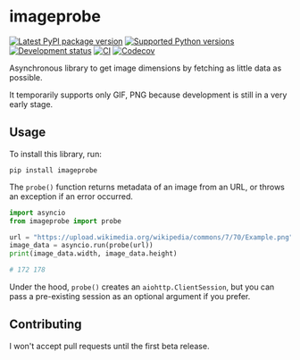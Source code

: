 # imageprobe

[![Latest PyPI package version](https://img.shields.io/pypi/v/imageprobe.svg)](https://pypi.org/project/imageprobe)
[![Supported Python versions](https://img.shields.io/pypi/pyversions/imageprobe.svg)](https://pypi.org/project/imageprobe)
[![Development status](https://img.shields.io/pypi/status/imageprobe)](https://pypi.org/project/imageprobe)
[![CI](https://github.com/palt0/imageprobe/workflows/CI/badge.svg)](https://github.com/palt0/imageprobe/actions?query=workflow%3ACI)
[![Codecov](https://codecov.io/gh/palt0/imageprobe/branch/main/graph/badge.svg?token=DIHQIYQJ91)](https://codecov.io/gh/palt0/imageprobe)

Asynchronous library to get image dimensions by fetching as little data as possible.

It temporarily supports only GIF, PNG because development is still in a very early stage.

## Usage

To install this library, run:

    pip install imageprobe

The `probe()` function returns metadata of an image from an URL, or throws an exception if an error occurred.

```python
import asyncio
from imageprobe import probe

url = "https://upload.wikimedia.org/wikipedia/commons/7/70/Example.png"
image_data = asyncio.run(probe(url))
print(image_data.width, image_data.height)

# 172 178
```

Under the hood, `probe()` creates an `aiohttp.ClientSession`, but you can pass a pre-existing session as an optional argument if you prefer.

## Contributing

I won't accept pull requests until the first beta release.
